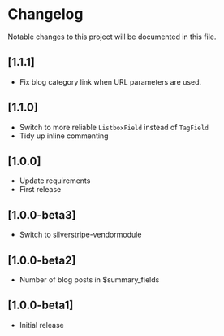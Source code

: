# Changelog

Notable changes to this project will be documented in this file.

## [1.1.1]

- Fix blog category link when URL parameters are used.


## [1.1.0]

- Switch to more reliable `ListboxField` instead of `TagField`
- Tidy up inline commenting


## [1.0.0]

- Update requirements
- First release


## [1.0.0-beta3]

- Switch to silverstripe-vendormodule


## [1.0.0-beta2]

- Number of blog posts in $summary_fields


## [1.0.0-beta1]

- Initial release
